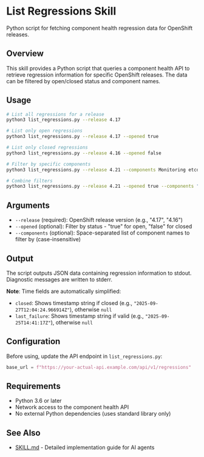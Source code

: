 # List Regressions Skill

Python script for fetching component health regression data for OpenShift releases.

## Overview

This skill provides a Python script that queries a component health API to retrieve regression information for specific OpenShift releases. The data can be filtered by open/closed status and component names.

## Usage

```bash
# List all regressions for a release
python3 list_regressions.py --release 4.17

# List only open regressions
python3 list_regressions.py --release 4.17 --opened true

# List only closed regressions
python3 list_regressions.py --release 4.16 --opened false

# Filter by specific components
python3 list_regressions.py --release 4.21 --components Monitoring etcd

# Combine filters
python3 list_regressions.py --release 4.21 --opened true --components "kube-apiserver"
```

## Arguments

- `--release` (required): OpenShift release version (e.g., "4.17", "4.16")
- `--opened` (optional): Filter by status - "true" for open, "false" for closed
- `--components` (optional): Space-separated list of component names to filter by (case-insensitive)

## Output

The script outputs JSON data containing regression information to stdout. Diagnostic messages are written to stderr.

**Note**: Time fields are automatically simplified:

- `closed`: Shows timestamp string if closed (e.g., `"2025-09-27T12:04:24.966914Z"`), otherwise `null`
- `last_failure`: Shows timestamp string if valid (e.g., `"2025-09-25T14:41:17Z"`), otherwise `null`

## Configuration

Before using, update the API endpoint in `list_regressions.py`:

```python
base_url = f"https://your-actual-api.example.com/api/v1/regressions"
```

## Requirements

- Python 3.6 or later
- Network access to the component health API
- No external Python dependencies (uses standard library only)

## See Also

- [SKILL.md](./SKILL.md) - Detailed implementation guide for AI agents
